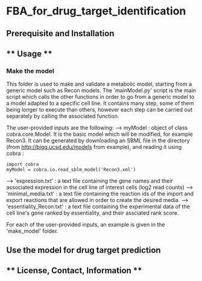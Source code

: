# FBA_for_drug_target_identification

## **Prerequisite and Installation** 

## ** Usage **
### Make the model 
This folder is used to make and validate a metabolic model, starting from a generic model such as Recon models. 
The 'mainModel.py' script is the main script which calls the other functions in order to go from a generic model to a model adapted to a specific cell line. 
It contains many step, some of them being longer to execute than others, however each step can be carried out separately by calling the associated function. 

The user-provided inputs are the following: 
--> myModel : object of class cobra.core.Model. It is the basic model which will be modified, for example Recon3. 
  It can be generated by downloading an SBML file in the directory (from http://bigg.ucsd.edu/models from example), and reading it using cobra : 
```
import cobra
myModel = cobra.io.read_sblm_model('Recon3.xml')
```
--> 'expression.txt' : a text file containing the gene names and their associated expression in the cell line of interest cells (log2 read counts)
--> 'minimal_media.txt' : a text file containing the reaction ids of the import and export reactions that are allowed in order to create the desired media. 
--> 'essentiality_Recon.txt' : a text file containing the experimental data of the cell line's gene ranked by essentiality, and their assciated rank score. 

For each of the user-provided inputs, an example is given in the 'make_model' folder. 


## Use the model for drug target prediction

## ** License, Contact, Information ** 
